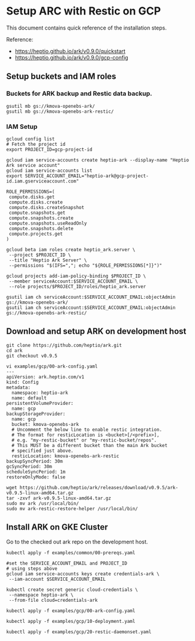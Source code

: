 # Setup ARC with Restic on GCP

This document contains quick reference of the installation steps. 

Reference:
 - https://heptio.github.io/ark/v0.9.0/quickstart
 - https://heptio.github.io/ark/v0.9.0/gcp-config

## Setup buckets and IAM roles

### Buckets for ARK backup and Restic data backup.
```
gsutil mb gs://kmova-openebs-ark/
gsutil mb gs://kmova-openebs-ark-restic/
```

### IAM Setup

```
gcloud config list
# Fetch the project id 
export PROJECT_ID=gcp-project-id
```

```
gcloud iam service-accounts create heptio-ark --display-name "Heptio Ark service account"
gcloud iam service-accounts list
export SERVICE_ACCOUNT_EMAIL="heptio-ark@gcp-project-id.iam.gserviceaccount.com"
```

```
ROLE_PERMISSIONS=(
 compute.disks.get
 compute.disks.create
 compute.disks.createSnapshot
 compute.snapshots.get
 compute.snapshots.create
 compute.snapshots.useReadOnly
 compute.snapshots.delete
 compute.projects.get
)
```

```
gcloud beta iam roles create heptio_ark.server \
 --project $PROJECT_ID \
 --title "Heptio Ark Server" \
 --permissions "$(IFS=","; echo "${ROLE_PERMISSIONS[*]}")"

gcloud projects add-iam-policy-binding $PROJECT_ID \
 --member serviceAccount:$SERVICE_ACCOUNT_EMAIL \
 --role projects/$PROJECT_ID/roles/heptio_ark.server

gsutil iam ch serviceAccount:$SERVICE_ACCOUNT_EMAIL:objectAdmin gs://kmova-openebs-ark/
gsutil iam ch serviceAccount:$SERVICE_ACCOUNT_EMAIL:objectAdmin gs://kmova-openebs-ark-restic/
```


## Download and setup ARK on development host

```
git clone https://github.com/heptio/ark.git
cd ark
git checkout v0.9.5
```

```
vi examples/gcp/00-ark-config.yaml
---
apiVersion: ark.heptio.com/v1
kind: Config
metadata:
  namespace: heptio-ark
  name: default
persistentVolumeProvider:
  name: gcp
backupStorageProvider:
  name: gcp
  bucket: kmova-openebs-ark
  # Uncomment the below line to enable restic integration.
  # The format for resticLocation is <bucket>[/<prefix>],
  # e.g. "my-restic-bucket" or "my-restic-bucket/repos".
  # This MUST be a different bucket than the main Ark bucket
  # specified just above.
  resticLocation: kmova-openebs-ark-restic
backupSyncPeriod: 30m
gcSyncPeriod: 30m
scheduleSyncPeriod: 1m
restoreOnlyMode: false
```

```
wget https://github.com/heptio/ark/releases/download/v0.9.5/ark-v0.9.5-linux-amd64.tar.gz
tar -zxvf ark-v0.9.5-linux-amd64.tar.gz
sudo mv ark /usr/local/bin/
sudo mv ark-restic-restore-helper /usr/local/bin/
```

## Install ARK on GKE Cluster

Go to the checked out ark repo on the development host.

```
kubectl apply -f examples/common/00-prereqs.yaml

#set the SERVICE_ACCOUNT_EMAIL and PROJECT_ID
# using steps above
gcloud iam service-accounts keys create credentials-ark \
 --iam-account $SERVICE_ACCOUNT_EMAIL

kubectl create secret generic cloud-credentials \
 --namespace heptio-ark \
 --from-file cloud=credentials-ark

kubectl apply -f examples/gcp/00-ark-config.yaml

kubectl apply -f examples/gcp/10-deployment.yaml

kubectl apply -f examples/gcp/20-restic-daemonset.yaml
```


